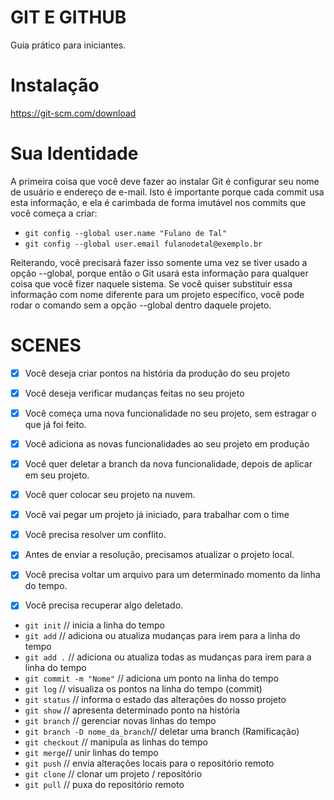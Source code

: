# GIT E GITHUB
Guia prático para iniciantes.

# Instalação
https://git-scm.com/download

# Sua Identidade
A primeira coisa que você deve fazer ao instalar Git é configurar seu nome de usuário e endereço de e-mail. Isto é importante porque cada commit usa esta informação, e ela é carimbada de forma imutável nos commits que você começa a criar:

* `git config --global user.name "Fulano de Tal"`
* `git config --global user.email fulanodetal@exemplo.br`

Reiterando, você precisará fazer isso somente uma vez se tiver usado a opção --global, porque então o Git usará esta informação para qualquer coisa que você fizer naquele sistema. Se você quiser substituir essa informação com nome diferente para um projeto específico, você pode rodar o comando sem a opção --global dentro daquele projeto.

# SCENES

 - [x] Você deseja criar pontos na história da produção do seu projeto

 - [x] Você deseja verificar mudanças feitas no seu projeto

 - [x] Você começa uma nova funcionalidade no seu projeto, sem estragar o que já foi feito.

 - [x] Você adiciona as novas funcionalidades ao seu projeto em produção

 - [x]  Você quer deletar a branch da nova funcionalidade, depois de aplicar em seu projeto.

 - [x] Você quer colocar seu projeto na nuvem.

 - [x] Você vai pegar um projeto já iniciado, para trabalhar com o time

 - [x] Você precisa resolver um conflito.

 - [x] Antes de enviar a resolução, precisamos atualizar o projeto local.

 - [x] Você precisa voltar um arquivo para um determinado momento da linha do tempo.

 - [x] Você precisa recuperar algo deletado.

* `git init` // inicia a linha do tempo
* `git add`  // adiciona ou atualiza mudanças para irem para a linha do tempo
* `git add .` // adiciona ou atualiza todas as mudanças para irem para a linha do tempo
* `git commit -m "Nome"` // adiciona um ponto na linha do tempo
* `git log` // visualiza os pontos na linha do tempo (commit) 
* `git status` // informa o estado das alterações do nosso projeto
* `git show` // apresenta determinado ponto na história
* `git branch` // gerenciar novas linhas do tempo
* `git branch -D nome_da_branch`// deletar uma branch (Ramificação)
* `git checkout` // manipula as linhas do tempo
* `git merge`// unir linhas do tempo
* `git push` // envia alterações locais para o repositório remoto
* `git clone` // clonar um projeto / repositório
* `git pull` // puxa do repositório remoto
